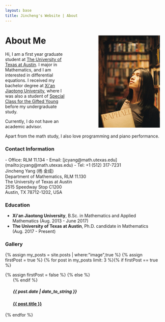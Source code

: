 ```yaml
---
layout: base
title: Jincheng's Website | About
---
```


<div class="transparent">
<div class="container" markdown="1">

<img src="/users/jcyang/assets/images/photo5.jpg" style="float:right; width:200px; max-width:100%; padding-left: 100px">

# About Me

Hi, I am a first year graduate student at [The University of Texas at Austin](https://www.utexas.edu). I major in Mathematics, and I am interested in differential equations. I received my bachelor degree at [Xi'an Jiaotong University](http://www.xjtu.edu.cn), where I was also a student of [Special Class for the Gifted Young](http://www.xajdsnb.com) before my undergraduate study. 

Currently, I do not have an academic advisor. 

Apart from the math study, I also love programming and piano performance.

</div>
</div>

<div class="eggshell">
<div class="container" markdown="1">

### Contact Information

<div style="float:right">
<div style="display:inline" markdown="1">
- Office: RLM 11.134
- Email: [jcyang@math.utexas.edu](mailto:jcyang@math.utexas.edu)
- Tel: +1 (512) 317-7231
</div>
</div>

<div>
<p style="margin:0px; padding:0px">
Jincheng Yang (杨 金成)
</p>
<p style="margin:0px; padding:0px">
Department of Mathematics, RLM 11.130
</p>
<p style="margin:0px; padding:0px">
The University of Texas at Austin
</p>
<p style="margin:0px; padding:0px">
2515 Speedway Stop C1200
</p>
<p style="margin-top:0px; padding:0px">
Austin, TX 78712-1202, USA
</p>
</div>

</div>
</div>

<div class="aliceblue">
<div class="container" markdown="1">

### Education

- **Xi'an Jiaotong University**, B.Sc. in Mathematics and Applied Mathematics (Aug. 2013 - June 2017)
- **The University of Texas at Austin**, Ph.D. candidate in Mathematics (Aug. 2017 - Present)

</div>
</div>


<div class="gallery">
<div class="container">

<h3>Gallery</h3>

{% assign my_posts = site.posts | where:"image",true %}
{% assign firstPost = true %}
{% for post in my_posts limit: 3 %}{% if firstPost == true %}
<div class="thumb">
	{% assign firstPost = false %}
{% else %}<div class="thumb" style="margin-left:5%">
{% endif %}
<a href="{{ post.url }}" title="{{ post.title }}">
<div class="thumbpic" style="background-image:url('/users/jcyang/assets/images/thumbnails/{{ post.thumb }}')"></div>
</a>
<h5>{{ post.date | date_to_string }}</h5>
<a href="{{ post.url }}" title="{{ post.title }}">
	<h4>{{ post.title }}</h4>
</a>
</div>{% endfor %}

</div>
</div>